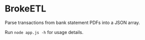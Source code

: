 # BrokeETL

Parse transactions from bank statement PDFs into a JSON array.

Run `node app.js -h` for usage details.